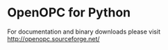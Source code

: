 # OpenOPC for Python

For documentation and binary downloads please visit http://openopc.sourceforge.net/
